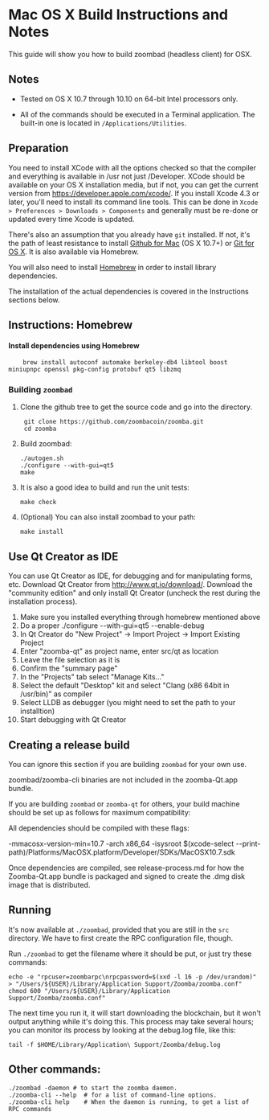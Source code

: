 Mac OS X Build Instructions and Notes
====================================
This guide will show you how to build zoombad (headless client) for OSX.

Notes
-----

* Tested on OS X 10.7 through 10.10 on 64-bit Intel processors only.

* All of the commands should be executed in a Terminal application. The
built-in one is located in `/Applications/Utilities`.

Preparation
-----------

You need to install XCode with all the options checked so that the compiler
and everything is available in /usr not just /Developer. XCode should be
available on your OS X installation media, but if not, you can get the
current version from https://developer.apple.com/xcode/. If you install
Xcode 4.3 or later, you'll need to install its command line tools. This can
be done in `Xcode > Preferences > Downloads > Components` and generally must
be re-done or updated every time Xcode is updated.

There's also an assumption that you already have `git` installed. If
not, it's the path of least resistance to install [Github for Mac](https://mac.github.com/)
(OS X 10.7+) or
[Git for OS X](https://code.google.com/p/git-osx-installer/). It is also
available via Homebrew.

You will also need to install [Homebrew](http://brew.sh) in order to install library
dependencies.

The installation of the actual dependencies is covered in the Instructions
sections below.

Instructions: Homebrew
----------------------

#### Install dependencies using Homebrew

        brew install autoconf automake berkeley-db4 libtool boost miniupnpc openssl pkg-config protobuf qt5 libzmq

### Building `zoombad`

1. Clone the github tree to get the source code and go into the directory.

        git clone https://github.com/zoombacoin/zoomba.git
        cd zoomba

2.  Build zoombad:

        ./autogen.sh
        ./configure --with-gui=qt5
        make

3.  It is also a good idea to build and run the unit tests:

        make check

4.  (Optional) You can also install zoombad to your path:

        make install

Use Qt Creator as IDE
------------------------
You can use Qt Creator as IDE, for debugging and for manipulating forms, etc.
Download Qt Creator from http://www.qt.io/download/. Download the "community edition" and only install Qt Creator (uncheck the rest during the installation process).

1. Make sure you installed everything through homebrew mentioned above
2. Do a proper ./configure --with-gui=qt5 --enable-debug
3. In Qt Creator do "New Project" -> Import Project -> Import Existing Project
4. Enter "zoomba-qt" as project name, enter src/qt as location
5. Leave the file selection as it is
6. Confirm the "summary page"
7. In the "Projects" tab select "Manage Kits..."
8. Select the default "Desktop" kit and select "Clang (x86 64bit in /usr/bin)" as compiler
9. Select LLDB as debugger (you might need to set the path to your installtion)
10. Start debugging with Qt Creator

Creating a release build
------------------------
You can ignore this section if you are building `zoombad` for your own use.

zoombad/zoomba-cli binaries are not included in the zoomba-Qt.app bundle.

If you are building `zoombad` or `zoomba-qt` for others, your build machine should be set up
as follows for maximum compatibility:

All dependencies should be compiled with these flags:

 -mmacosx-version-min=10.7
 -arch x86_64
 -isysroot $(xcode-select --print-path)/Platforms/MacOSX.platform/Developer/SDKs/MacOSX10.7.sdk

Once dependencies are compiled, see release-process.md for how the Zoomba-Qt.app
bundle is packaged and signed to create the .dmg disk image that is distributed.

Running
-------

It's now available at `./zoombad`, provided that you are still in the `src`
directory. We have to first create the RPC configuration file, though.

Run `./zoombad` to get the filename where it should be put, or just try these
commands:

    echo -e "rpcuser=zoombarpc\nrpcpassword=$(xxd -l 16 -p /dev/urandom)" > "/Users/${USER}/Library/Application Support/Zoomba/zoomba.conf"
    chmod 600 "/Users/${USER}/Library/Application Support/Zoomba/zoomba.conf"

The next time you run it, it will start downloading the blockchain, but it won't
output anything while it's doing this. This process may take several hours;
you can monitor its process by looking at the debug.log file, like this:

    tail -f $HOME/Library/Application\ Support/Zoomba/debug.log

Other commands:
-------

    ./zoombad -daemon # to start the zoomba daemon.
    ./zoomba-cli --help  # for a list of command-line options.
    ./zoomba-cli help    # When the daemon is running, to get a list of RPC commands
